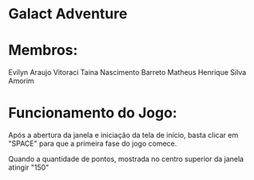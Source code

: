 <!-- Título: -->
# Galact Adventure
<!--         -->

# Membros:
Evilyn Araujo Vitoraci
Taina Nascimento Barreto
Matheus Henrique Silva Amorim

# Funcionamento do Jogo:
<!-- Primeiro Passo -->
Após a abertura da janela e iniciação da tela de início, basta clicar em "SPACE" para que a primeira fase do jogo comece.

<!-- Segundo Passo -->
Quando a quantidade de pontos, mostrada no centro superior da janela atingir "150"


